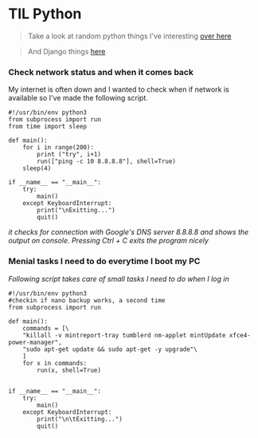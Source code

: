 # TIL Python
> Take a look at random python things I've interesting [over here](https://github.com/phase7/til#python)

> And Django things [here](https://github.com/phase7/til#django)

### Check network status and when it comes back
My internet is often down and I wanted to check when if network is available so I've made the following script.
```python3
#!/usr/bin/env python3
from subprocess import run
from time import sleep

def main():
    for i in range(200):
        print ("try", i+1)
        run(["ping -c 10 8.8.8.8"], shell=True)
    sleep(4)

if __name__ == "__main__":
	try:
		main()
	except KeyboardInterrupt:
		print("\nExitting...")
		quit()
```
*it checks for connection with Google's DNS server 8.8.8.8 and shows the output on console. Pressing Ctrl + C exits the program nicely*

### Menial tasks I need to do everytime I boot my PC
*Following script takes care of small tasks I need to do when I log in*
```python3
#!/usr/bin/env python3
#checkin if nano backup works, a second time
from subprocess import run

def main():
	commands = [\
	"killall -v mintreport-tray tumblerd nm-applet mintUpdate xfce4-power-manager",
	"sudo apt-get update && sudo apt-get -y upgrade"\
	]
	for x in commands:
		run(x, shell=True)


if __name__ == "__main__":
    try:
        main()
    except KeyboardInterrupt:
        print("\n\tExitting...")
        quit()
```
